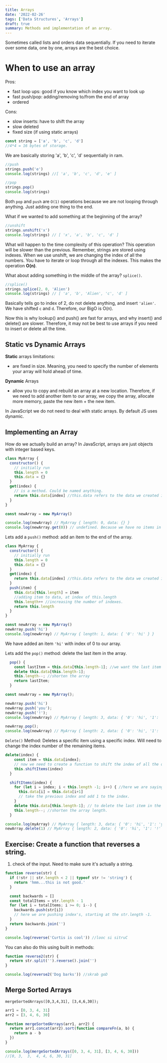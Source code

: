 ```yaml
---
title: Arrays
date: '2022-02-26'
tags: ['Data Structures', 'Arrays']
draft: true
summary: Methods and implementation of an array.
---
```


Sometimes called lists and orders data sequentially. If you need to iterate over some data, one by one, arrays are the best choice.

# When to use an array

Pros:

- fast loop ups: good if you know which index you want to look up
- fast push/pop: adding/removing to/from the end of array
- ordered

Cons:

- slow inserts: have to shift the array
- slow deleted
- fixed size (if using static arrays)

```js
const string = ['a', 'b', 'c', 'd']
//4*4 = 16 bytes of storage.
```

We are basically storing 'a', 'b', 'c', 'd' sequentially in ram.

```js
//push
strings.push('e')
console.log(strings) //[ 'a', 'b', 'c', 'd', 'e' ]

//pop
strings.pop()
console.log(strings)
```

Both `pop` and `push` are `O(1)` operations because we are not looping through anything. Just adding one thing to the end.

What if we wanted to add something at the beginning of the array?

```js
//unshift
strings.unshift('x')
console.log(strings) // [ 'x', 'a', 'b', 'c', 'd' ]
```

What will happen to the time complexity of this operation?
This operation will be slower than the previous. Remember, strings are stored using indexes. When we use unshift, we are changing the index of all the numbers. You have to iterate or loop through all the indexes.
This makes the operation **O(n)**.

What about adding something in the middle of the array? `splice()`.

```js
//splice()
strings.splice(2, 0, 'Alien')
console.log(strings) // [ 'a', 'b', 'Alien', 'c', 'd' ]
```

Basically tells go to index of 2, do not delete anything, and insert `'alien'`. We have shifted `c` and `d`. Therefore, our BigO is O(n).

Now this is why lookup() and push() are fast for arrays, and why insert() and delete() are slower. Therefore, it may not be best to use arrays if you need to insert or delete all the time.

## Static vs Dynamic Arrays

**Static** arrays limitations:

- are fixed in size. Meaning, you need to specify the number of elements your array will hold ahead of time.

**Dynamic** Arrays

- allow you to copy and rebuild an array at a new location. Therefore, if we need to add another item to our array, we copy the array, allocate more memory, paste the new item + the new item.

In JavaScript we do not need to deal with static arrays. By default JS uses dynamic.

## Implementing an Array

How do we actually build an array? In JavaScript, arrays are just objects with integer based keys.

```js
class MyArray {
  constructor() {
    // initially run
    this.length = 0
    this.data = {}
  }
  get(index) {
    // is a method. Could be named anything.
    return this.data[index] //this.data refers to the data we created in the constructor.
  }
}

const newArray = new MyArray()

console.log(newArray) // MyArray { length: 0, data: {} }
console.log(newArray.get(0)) // undefined. Because we have no items in the object.
```

Lets add a `push()` method: add an item to the end of the array.

```js
class MyArray {
  constructor() {
    // initially run
    this.length = 0
    this.data = {}
  }
  get(index) {
    return this.data[index] //this.data refers to the data we created in the constructor.
  }
  push(item) {
    this.data[this.length] = item
    //adding item to data, at index of this.length
    this.length++ //increasing the number of indexes.
    return this.length
  }
}

const newArray = new MyArray()
newArray.push('hi')
console.log(newArray) // MyArray { length: 1, data: { '0': 'hi' } }
```

We have added an item `'hi'` with index of 0 to our array.

Lets add the `pop()` method: delete the last item in the array.

```js
  pop() {
    const lastItem = this.data[this.length-1]; //we want the last item in the data
    delete this.data[this.length-1];
    this.length--; //shorten the array
    return lastItem;
  }

const newArray = new MyArray();

newArray.push('hi')
newArray.push('you');
newArray.push('!');
console.log(newArray) // MyArray { length: 3, data: { '0': 'hi', '1': 'you', '2': '!' } }

newArray.pop();
console.log(newArray) // MyArray { length: 2, data: { '0': 'hi', '1': 'you' } }
```

`Delete()` Method: Deletes a specific item using a specific index. Will need to change the index number of the remaining items.

```js
delete(index) {
    const item = this.data[index];
    // now we need to create a function to shift the index of all the other data types by one.
    this.shiftItems(index)
  }

  shiftItems(index) {
    for (let i = index; i < this.length -1; i++) { //here we are saying, start at the index we start the delete from and iterate through it until the for loop ends.
      this.data[i] = this.data[i+1]
      // take the previous index and add 1 to the index.
    }
    delete this.data[this.length-1]; // to delete the last item in the array.
    this.length--; //shorten the array length.
  }

console.log(myArray) // MyArray { length: 3, data: { '0': 'hi', '1': 'you', '2': '!' } }
newArray.delete(1) // MyArray { length: 2, data: { '0': 'hi', '1': '!' } }

```

## Exercise: Create a function that reverses a string.

1. check of the input. Need to make sure it's actually a string.

```js
function reverse(str) {
  if (!str || str.length < 2 || typeof str != 'string') {
    return 'hmm...this is not good.'
  }

  const backwards = []
  const totalItems = str.length - 1
  for (let i = totalItems; i >= 0; i--) {
    backwards.push(str[i])
    // here we are pushing index's, starting at the str.length -1.
  }
  return backwards.join('')
}

console.log(reverse('Curtis is cool')) //looc si sitruC
```

You can also do this using built in methods:

```js
function reverse2(str) {
  return str.split('').reverse().join('')
}

console.log(reverse2('Dog barks')) //skrab goD
```

## Merge Sorted Arrays

`mergeSortedArrays([0,3,4,31], [3,4,6,30]);`

```js
arr1 = [0, 3, 4, 31]
arr2 = [3, 4, 6, 30]

function mergeSortedArrays(arr1, arr2) {
  return arr1.concat(arr2).sort(function compareFn(a, b) {
    return a - b
  })
}

console.log(mergeSortedArrays([0, 3, 4, 31], [3, 4, 6, 30]))
//[0, 3,  3,  4, 4, 6, 30, 31]
```
